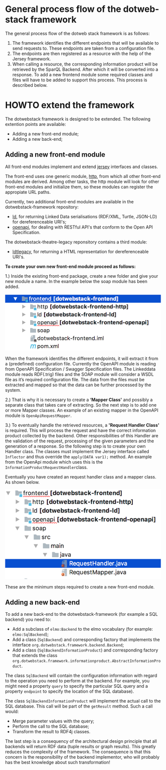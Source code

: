 # General process flow of the dotweb-stack framework 
The general process flow of the dotweb stack framework is as follows:
1. The framework identifies the different endpoints that will be available to send requests to. These  endpoints are taken from a configuration file.
2. The endpoints are then registered as a resource with the help of the Jersey framework.
3. When calling a resource, the corresponding information product will be retrieved by the SparQL Backend. After which it will be converted into a response.
To add a new frontend module some required classes and files will have to be added to support this process. This process is described below.

# HOWTO extend the framework

The dotwebstack framework is designed to be extended. The following extention points are available:

- Adding a new front-end module;
- Adding a new back-end;

## Adding a new front-end module
All front-end modules implement and extend [jersey](https://jersey.github.io/) interfaces and classes.

The front-end uses one generic module, [http](https://github.com/dotwebstack/dotwebstack-framework/tree/master/frontend/http), from which all other front-end modules are derived. Among other tasks, the http module will look for other front-end modules and initialize them, so these modules can register the appropiate URL paths.

Currently, two additional front-end modules are available in the dotwebstack-framework repository:

- [ld](https://github.com/dotwebstack/dotwebstack-framework/tree/master/frontend/ld), for returning Linked Data serialisations (RDF/XML, Turtle, JSON-LD) for dereferenceable URI's;
- [openapi](https://github.com/dotwebstack/dotwebstack-framework/tree/master/frontend/openapi), for dealing with RESTful API's that conform to the Open API Specification.

The dotwebstack-theatre-legacy reponsitory contains a third module:

- [ldtlegacy](https://github.com/dotwebstack/dotwebstack-theatre-legacy/tree/master/src/main/java/org/dotwebstack/ldtlegacy), for returning a HTML representation for dereferenceable URI's.


**To create your own new front-end module proceed as follows:**

1.) Inside the existing front-end package, create a new folder and give your new module a name. In the example below the soap module has been added.


![creating new module](new-module.png)


When the framework identifies the different endpoints, it will extract it from a (predefined) configuration file. Currently the OpenAPI module is reading from OpenAPI Specification / Swagger Specification files. The Linkeddata module reads RDF(.trig) files and  the SOAP module will consider a WSDL file as it’s required configuration file.
The data from the files must be extracted and mapped so that the data can be further processed by the system.

2.) That is why it is necessary to create a **‘Mapper Class'** and possibly a separate class that takes care of extracting. So the next step is to add one or more Mapper classes. An example of an existing mapper in the OpenAPI module is `OpenApiRequestMapper`.


3.) To eventually handle the retrieved resources, a **'Request Handler Class'** is required. This will process the request and have the correct information product collected by the backend. Other responsibilities of this Handler are the validation of the request, processing of the given parameters and the generation of a response. So the following step is to create your own Handler class.
The classes must implement the Jersey interface called `Inflector` and thus override the `apply(DATA var1);` method.
An example from the OpenApi module which uses this is the `InformationProductRequestHandler`class.


Eventually you have created an request handler class and a mapper class. As shown below.


![folder structure](handler+mapper.png)


These are the minimum steps required to create a new front-end module.

## Adding a new back-end
To add a new back-end to the dotwebstack-framework (for example a SQL backend) you need to:

- Add a subclass of `elmo:Backend` to the elmo vocabulary (for example: `elmo:SqlBackend`);
- Add a class (`SqlBackend`) and corresponding factory that implements the interface `org.dotwebstack.framework.backend.Backend`;
- Add a class (`SqlBackendInformationProduct`) and corresponding factory that extends the class `org.dotwebstack.framework.informationproduct.AbstractInformationProduct`.

The class `SqlBackend` will contain the configuration information with regard to the operation you need to perform at the backend. For example, you might need a property `query` to specify the particular SQL query and a property `endpoint` to specify the location of the SQL database).

The class `SqlBackendInformationProduct` will implement the actual call to the SQL database. This call will be part of the `getResult` method. Such a call would:

- Merge parameter values with the query;
- Perform the call to the SQL database;
- Transform the result to RDF4j classes.

The last step is a consequency of the architectural design principle that all backends will return RDF data (tuple results or graph results). This greatly reduces the complexity of the framework. The consequence is that this concern is the responsibility of the backend implementor, who will probably has the best knowledge about such transformation!